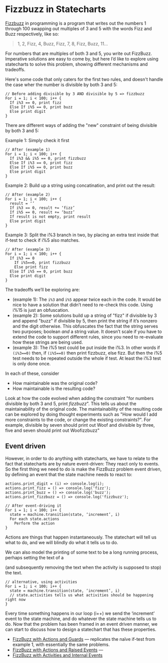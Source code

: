 # Fizzbuzz in Statecharts

[Fizzbuzz](http://wiki.c2.com/?FizzBuzz) in programming is a program that writes out the numbers 1 through 100 swapping out multiples of 3 and 5 with the words Fizz and Buzz respectively, like so:

> 1, 2, Fizz, 4, Buzz, Fizz, 7, 8, Fizz, Buzz, 11…

For numbers that are multiples of both 3 and 5, you write out FizzBuzz.  Imperative solutions are easy to come by, but here I’d like to explore using statecharts to solve this problem, showing different mechanisms and tradeoffs.

Here's some code that only caters for the first two rules, and doesn't handle the case wher the number is divisible by both 3 and 5:

```
// Before adding divisible by 3 AND divisible by 5 => fizzbuzz
For i = 1; i < 100; i++ {
  If i%3 == 0, print fizz
  Else If i%5 == 0, print buzz
  Else print digit
}
```

There are different ways of adding the "new" constraint of being divisible by both 3 and 5:

Example 1: Simply check it first

```
// After (example 1)
For i = 1; i < 100; i++ {
  If i%3 && i%5 == 0, print fizzbuzz
  Else If i%3 == 0, print fizz
  Else If i%5 == 0, print buzz
  Else print digit
}
```

Example 2: Build up a string using concatination, and print out the result:

```
// After (example 2)
For i = 1; i < 100; i++ {
  result = ‘’
  If i%3 == 0, result += ‘fizz’
  If i%5 == 0, result += ‘buzz’
  If result is not empty, print result
  Else print digit
}
```

Example 3: Split the i%3 branch in two, by placing an extra test inside that if-test to check if i%5 also matches.

```
// After (example 3)
For i = 1; i < 100; i++ {
  If i%3 == 0
    If i%5==0, print fizzbuzz
    Else print fizz
  Else If i%5 == 0, print buzz
  Else print digit
}
```


The tradeoffs we’ll be exploring are:

* (example 1): The `i%3` and `i%5` appear twice each in the code.  It would be nice to have a solution that didn’t need to re-check this code.  Using i%15 is just an obfuscation.
* (example 2): Some solutions build up a string of "fizz" if divisible by 3 and append "buzz" if divisible by 5, then print the string if it’s nonzero and the digit otherwise.  This obfuscates the fact that the string serves two purposes; boolean _and_ a string value.  It doesn’t scale if you have to extend the code to support different rules, since you need to re-evaluate how these strings are being used.
* (example 3): The i%5 test could be put inside the i%3.  In other words if `(i%3==0)` then, if `(i%5==0)` then print fizzbuzz, else fizz.  But then the i%5 test needs to be repeated outside the whole if test. At least the i%3 test is only done once.

In each of these, consider
* How maintainable was the original code?
* How maintainable is the resulting code?

Look at how the code evolved when adding the constraint "for numbers divisible by both 3 and 5, print _fizzbuzz_".  This tells us about the maintainability of the original code. The maintainability of the resulting code can be explored by doing thought experiments such as "How would I add more constraints to the code, or change the existing constraints?".  For example, divisible by seven should print out Woof and divisible by three, five and seven should print out Woofizzbuzz"

## Event driven

However, in order to do anything with statecharts, we have to relate to the fact that statecharts are by nature event-driven: They react only to events.  So the first thing we need to do is make the FizzBuzz problem event driven, by defining an event that the state machine needs to react to:

```
actions.print_digit = (i) => console.log(i);
actions.print_fizz = () => console.log('fizz');
actions.print_buzz = () => console.log('buzz');
actions.print_fizzbuzz = () => console.log('fizzbuzz');

// After event-driving it
For i = 1; i < 100; i++ {
  state = machine.transition(state, ‘increment’, i)
  For each state.actions
    Perform the action
}
```

Actions are things that happen instantaneously.   The statechart will tell us what to do, and we will blindly do what it tells us to do.

We can also model the printing of some text to be a long running process, perhaps setting the text of a <div> (and subsequently removing the text when the activity is supposed to stop) the text.

```
// alternative, using activities
For i = 1; i < 100; i++ {
  state = machine.transition(state, ‘increment’, i)
  // state.activities tells us what activities should be happening right now
}
```

Every time something happens in our loop (i++) we send the ‘increment’ event to the state machine, and do whatever the state machine tells us to do.  Now that the problem has been framed in an event driven manner, we can start to discuss how to design a statechart that has these properties.

* [FizzBuzz with Actions and Guards](fizzbuzz-actions-guards.html) — replicates the naïve if-test from example 1, with essentially the same problems.
* [FizzBuzz with Actions and Raised Events](fizzbuzz-actions-raised-events.html) — 
* [FizzBuzz with Activities and Internal Events](fizzbuzz-activities-internal-events.html)
